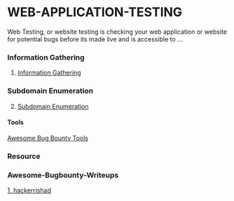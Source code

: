 # WEB-APPLICATION-TESTING
Web Testing, or website testing is checking your web application or website for potential bugs before its made live and is accessible to ...

### Information Gathering
   1. <a href="https://github.com/hackone103/WEB-APPLICATION-TESTING/tree/main/1.%20Information%20Gathering">Information Gathering</a>
### Subdomain Enumeration   
   2. <a href="https://github.com/hackone103/WEB-APPLICATION-TESTING/blob/main/2.Subdomain%20Enumeration">Subdomain Enumeration</a>














#### Tools
<a href="https://github.com/vavkamil/awesome-bugbounty-tools#Subdomain-Enumeration">Awesome Bug Bounty Tools</a>




### Resource 




### Awesome-Bugbounty-Writeups
  <a href="https://github.com/hackerrishad/Awesome-Bugbounty-Writeups">1. hackerrishad</a>

